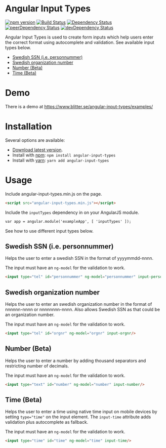 # Angular Input Types
[![npm version](https://img.shields.io/npm/v/angular-input-types.svg?style=flat-square)](https://www.npmjs.com/package/angular-input-types)
[![Build Status](https://travis-ci.org/FlaxHaxx/angular-input-types.svg)](https://travis-ci.org/FlaxHaxx/angular-input-types)
[![Dependency Status](https://img.shields.io/david/flaxhaxx/angular-input-types.svg?style=flat-square)](https://david-dm.org/flaxhaxx/angular-input-types)
[![peerDependency Status](https://img.shields.io/david/peer/flaxhaxx/angular-input-types.svg?style=flat-square)](https://david-dm.org/flaxhaxx/angular-input-types?type=peer)
[![devDependency Status](https://img.shields.io/david/dev/flaxhaxx/angular-input-types.svg?style=flat-square)](https://david-dm.org/flaxhaxx/angular-input-types?type=dev)

Angular Input Types is used to create form inputs which help users enter the correct format using autocomplete and validation. See available input types below.
- [Swedish SSN (i.e. personnummer)](#swedish-ssn-ie-personnummer)
- [Swedish organization number](#swedish-organization-number)
- [Number (Beta)](#number-beta)
- [Time (Beta)](#time-beta)

# Demo
There is a demo at https://www.blitter.se/angular-input-types/examples/

# Installation
Several options are available:
- [Download latest version](https://github.com/FlaxHaxx/angular-input-types/releases/latest).
- Install with [npm](https://www.npmjs.com): `npm install angular-input-types`
- Install with [yarn](https://github.com/yarnpkg/yarn): `yarn add angular-input-types`


# Usage
Include angular-input-types.min.js on the page.
```html
<script src="angular-input-types.min.js"></script>
```

Include the `inputTypes` dependency in on your AngularJS module.
```html
var app = angular.module('exampleApp', [ 'inputTypes' ]);
```

See how to use different input types below.

## Swedish SSN (i.e. personnummer)
Helps the user to enter a swedish SSN in the format of yyyymmdd-nnnn.

The input must have an `ng-model` for the validation to work.
```html
<input type="tel" id="personnummer" ng-model="personnummer" input-personnummer/>
```

## Swedish organization number
Helps the user to enter an swedish organization number in the format of nnnnnn-nnnn or nnnnnnnn-nnnn. Also allows Swedish SSN as that could be an organization number.

The input must have an `ng-model` for the validation to work.
```html
<input type="tel" id="orgnr" ng-model="orgnr" input-orgnr/>
```

## Number (Beta)
Helps the user to enter a number by adding thousand separators and restricting number of decimals.

The input must have an `ng-model` for the validation to work.
```html
<input type="text" id="number" ng-model="number" input-number/>
```

## Time (Beta)
Helps the user to enter a time using native time input on mobile devices by setting `type="time"` on the input element. The `input-time` attribute adds validation plus autocomplete as fallback.

The input must have an `ng-model` for the validation to work.
```html
<input type="time" id="time" ng-model="time" input-time/>
```
